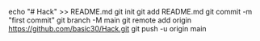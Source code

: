 echo "# Hack" >> README.md
git init
git add README.md
git commit -m "first commit"
git branch -M main
git remote add origin https://github.com/basic30/Hack.git
git push -u origin main
